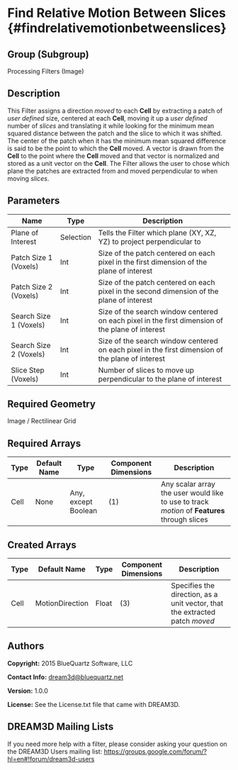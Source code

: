 Find Relative Motion Between Slices {#findrelativemotionbetweenslices}
=============

## Group (Subgroup) ##
Processing Filters (Image)

## Description ##
This Filter assigns a direction *moved* to each **Cell** by extracting a patch of *user defined* size, centered at each **Cell**, moving it up a *user defined* number of *slices* and translating it while looking for the minimum mean squared distance between the patch and the slice to which it was shifted.  The center of the patch when it has the minimum mean squared difference is said to be the point to which the **Cell** moved.  A vector is drawn from the **Cell** to the point where the **Cell** moved and that vector is normalized and stored as a unit vector on the **Cell**.
The Filter allows the user to chose which plane the patches are extracted from and moved perpendicular to when moving *slices*.

## Parameters ##
| Name | Type | Description |
|------|------|------|
| Plane of Interest | Selection | Tells the Filter which plane (XY, XZ, YZ) to project perpendicular to |
| Patch Size 1 (Voxels) | Int | Size of the patch centered on each pixel in the first dimension of the plane of interest |
| Patch Size 2 (Voxels) | Int | Size of the patch centered on each pixel in the second dimension of the plane of interest |
| Search Size 1 (Voxels) | Int | Size of the search window centered on each pixel in the first dimension of the plane of interest |
| Search Size 2 (Voxels) | Int | Size of the search window centered on each pixel in the first dimension of the plane of interest |
| Slice Step (Voxels) | Int | Number of slices to move up perpendicular to the plane of interest |

## Required Geometry ##
Image / Rectilinear Grid

## Required Arrays ##
| Type | Default Name | Type | Component Dimensions | Description |
|------|--------------|-------------|---------|-----|
| Cell | None | Any, except Boolean | (1) | Any scalar array the user would like to use to track *motion* of **Features** through slices |

## Created Arrays ##
| Type | Default Name | Type | Component Dimensions | Description |
|------|--------------|-------------|---------|-----|
| Cell | MotionDirection | Float | (3) | Specifies the direction, as a unit vector, that the extracted patch *moved* |

## Authors ##
**Copyright:** 2015 BlueQuartz Software, LLC

**Contact Info:** dream3d@bluequartz.net

**Version:** 1.0.0

**License:**  See the License.txt file that came with DREAM3D.




## DREAM3D Mailing Lists ##

If you need more help with a filter, please consider asking your question on the DREAM3D Users mailing list:
https://groups.google.com/forum/?hl=en#!forum/dream3d-users


